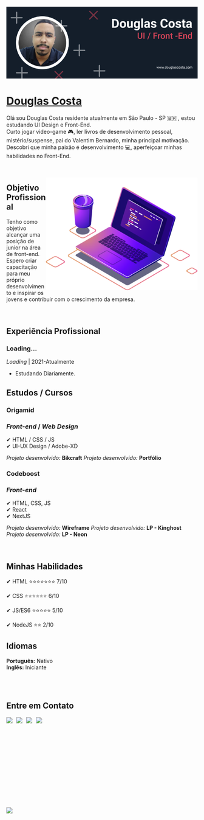 ![Douglas Costa](./img/banner-02.jpg)

# <b>[Douglas Costa](https://www.fb.com/softwarealles)</b>

Olá sou Douglas Costa residente atualmente em São Paulo - SP 🇧🇷 , estou estudando UI Design e Front-End.<br>
Curto jogar video-game 🎮, ler livros de desenvolvimento pessoal, mistério/suspense, pai do Valentim Bernardo, minha principal motivação. Descobri que minha paixão é desenvolvimento 💻, aperfeiçoar minhas habilidades no Front-End.<br><br><br>

<img src="./img/computer-illustration.png" min-width="400px" max-width="400px" width="400px" align="right" alt="badges">

## <b>Objetivo Profissional</b>

Tenho como objetivo alcançar uma posição de junior na área de front-end. Espero criar capacitação para meu próprio desenvolvimento e inspirar os jovens e contribuir com o crescimento da empresa.<br><br><br>

## <b>Experiência Profissional</b>

### **Loading...**<br>

_Loading_ | 2021-Atualmente<br>

- Estudando Diariamente.

## <b>Estudos / Cursos</b>

### <b>Origamid</b>

### _Front-end_ / _Web Design_

✔ HTML / CSS / JS<br>
✔ UI-UX Design / Adobe-XD<br>

_Projeto desenvolvido:_ <b>Bikcraft</b>
_Projeto desenvolvido:_ <b>Portfólio</b>

### <b>Codeboost</b>

### _Front-end_

✔ HTML, CSS, JS<br>
✔ React<br>
✔ NextJS<br>

_Projeto desenvolvido:_ <b>Wireframe</b>
_Projeto desenvolvido:_ <b>LP - Kinghost</b>
_Projeto desenvolvido:_ <b>LP - Neon</b><br><br><br>

## <b>Minhas Habilidades</b>

✔ HTML :star::star::star::star::star::star::star: 7/10<br>

✔ CSS :star::star::star::star::star::star: 6/10<br>

✔ JS/ES6 :star::star::star::star::star: 5/10<br>

✔ NodeJS :star::star: 2/10<br>

## <b>Idiomas</b>

<b>Português:</b> Nativo<br>
<b>Inglês:</b> Iniciante<br><br><br><br>

## <b>Entre em Contato<b>

<a href="#" target="_blank"><img src="https://img.shields.io/badge/SITE-www.douglascosta.com-black?style=for-the-badge"></a> &nbsp;
<a href="https://api.whatsapp.com/send?phone=5511937076925&text=Vim pelo GitHub" target="_blank"><img src="https://img.shields.io/badge/WHATSAPP-(11)93707--6925-success/?style=for-the-badge&logo=whatsapp&logoColor=success"></a> &nbsp;
<a href="mailto: douglasaquinocosta@gmail.com"><img src="https://img.shields.io/badge/Email-douglasaquinocosta@gmail.com-lightgrey?style=for-the-badge&logo=Gmail&logoColor=white"></a> &nbsp;
<a href="https://linkedin.com/in/douglas-costa-lima" target="_blank"><img src="https://img.shields.io/badge/Linkedin-@DOUGLAS__COSTA-blue?style=for-the-badge&logo=Linkedin&logoColor=white"></a> &nbsp; &nbsp;

<br><br><br><br><br><br><br><br><br><br><br><br><a href="https://fb.com/softwarealles"><img src="https://img.shields.io/badge/author-Diogo Realles-lightgrey"></a> &nbsp;
